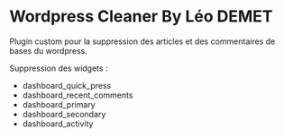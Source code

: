 # Wordpress Cleaner By Léo DEMET

Plugin custom pour la suppression des articles et des commentaires de bases du wordpress.

Suppression des widgets :
- dashboard_quick_press
- dashboard_recent_comments
- dashboard_primary
- dashboard_secondary
- dashboard_activity

